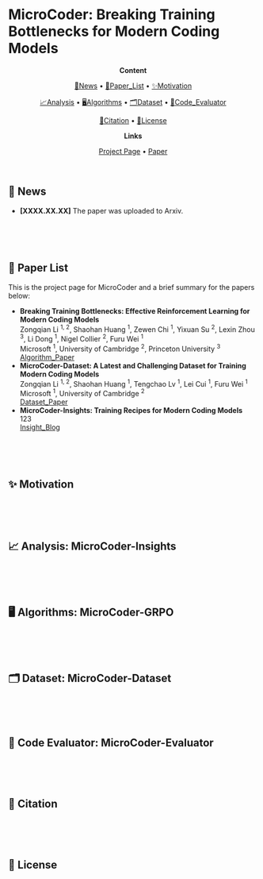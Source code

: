 # MicroCoder: Breaking Training Bottlenecks for Modern Coding Models

<p align="center">
  <b>Content</b>
</p>

<p align="center">
  <a href="#news">🚀News</a> •
  <a href="#paper_list">📖Paper_List</a> •
  <a href="#motivation">✨Motivation</a>
</p>

<p align="center">
  <a href="#analysis">📈Analysis</a> •
  <a href="#algorithms">🖥️Algorithms</a> •
  <a href="#dataset">🗂️Dataset</a> •
  <a href="#code_evaluator">💯Code_Evaluator</a>
</p>

<p align="center">
  <a href="#citation">📌Citation</a> •
  <a href="#license">🔖License</a>
</p>

<p align="center">
  <b>Links</b>
</p>

<p align="center">
  <a href="https://github.com/ZongqianLi/MicroCoder/blob/main/README.md">Project Page</a> •
  <a href="">Paper</a>
</p>

<div id="news">&nbsp;</div>



## 🚀 News

- **[XXXX.XX.XX]** The paper was uploaded to Arxiv.

<div>&nbsp;</div>
<div>&nbsp;</div>
<div id="paper_list">&nbsp;</div>



## 📖 Paper List

This is the project page for MicroCoder and a brief summary for the papers below:

- **Breaking Training Bottlenecks: Effective Reinforcement Learning for Modern Coding Models**  
  Zongqian Li <sup>1, 2</sup>, Shaohan Huang <sup>1</sup>, Zewen Chi <sup>1</sup>, Yixuan Su <sup>2</sup>, Lexin Zhou <sup>3</sup>, Li Dong <sup>1</sup>, Nigel Collier <sup>2</sup>, Furu Wei <sup>1</sup>    
  Microsoft <sup>1</sup>, University of Cambridge <sup>2</sup>, Princeton University <sup>3</sup>    
  [Algorithm_Paper]()
- **MicroCoder-Dataset: A Latest and Challenging Dataset for Training Modern Coding Models**  
  Zongqian Li <sup>1, 2</sup>, Shaohan Huang <sup>1</sup>, Tengchao Lv <sup>1</sup>, Lei Cui <sup>1</sup>, Furu Wei <sup>1</sup>    
  Microsoft <sup>1</sup>, University of Cambridge <sup>2</sup>  
  [Dataset_Paper]()
- **MicroCoder-Insights: Training Recipes for Modern Coding Models**  
  123  
  [Insight_Blog]()

<div>&nbsp;</div>
<div>&nbsp;</div>
<div id="motivation">&nbsp;</div>



## ✨ Motivation



<div>&nbsp;</div>
<div>&nbsp;</div>
<div id="analysis">&nbsp;</div>



## 📈 Analysis: MicroCoder-Insights



<div>&nbsp;</div>
<div>&nbsp;</div>
<div id="algorithms">&nbsp;</div>



## 🖥️ Algorithms: MicroCoder-GRPO



<div>&nbsp;</div>
<div>&nbsp;</div>
<div id="dataset">&nbsp;</div>



## 🗂️ Dataset: MicroCoder-Dataset



<div>&nbsp;</div>
<div>&nbsp;</div>
<div id="code_evaluator">&nbsp;</div>



## 💯 Code Evaluator: MicroCoder-Evaluator



<div>&nbsp;</div>
<div>&nbsp;</div>
<div id="citation">&nbsp;</div>



## 📌 Citation



<div>&nbsp;</div>
<div>&nbsp;</div>
<div id="license">&nbsp;</div>



## 🔖 License



<div>&nbsp;</div>
<div>&nbsp;</div>
<div id="">&nbsp;</div>


